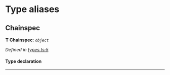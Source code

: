 

# Type aliases

<a id="chainspec"></a>

##  Chainspec

**Ƭ Chainspec**: *`object`*

*Defined in [types.ts:5](https://github.com/polkadot-js/common/blob/7b9ca4a/packages/chainspec/src/types.ts#L5)*

#### Type declaration

___

